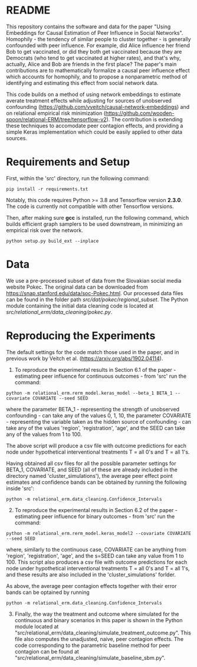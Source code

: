 # README

This repository contains the software and data for the paper "Using Embeddings for Causal Estimation of Peer Influence in Social Networks". Homophily - the tendency of similar people to cluster together - is generally confounded with peer influence. For example, did Alice influence her friend Bob to get vaccinated, or did they both get vaccinated because they are Democrats (who tend to get vaccinated at higher rates), and that's why, actually, Alice and Bob are friends in the first place? The paper's main contributions are to mathematically formalize a causal peer influence effect which accounts for homophily, and to propose a nonparametric method of identifying and estimating this effect from social network data. 


This code builds on a method of using network embeddings to estimate averate treatment effects while adjusting for sources of unobserved confounding (https://github.com/vveitch/causal-network-embeddings) and on relational empirical risk minimization (https://github.com/wooden-spoon/relational-ERM/tree/tensorflow-v2). The contribution is extending these techniques to accomodate peer contagion effects, and providing a simple Keras implementation which could be easily applied to other data sources. 

# Requirements and Setup

First, within the 'src' directory, run the following command:

```
pip install -r requirements.txt
```

Notably, this code requires Python >= 3.8 and Tensorflow version **2.3.0**. The code is currently not compatible with other Tensorflow versions. 

Then, after making sure **gcc** is installed, run the following command, which builds efficient graph samplers to be used downstream, in minimizing an empirical risk over the network. 

```
python setup.py build_ext --inplace
```


# Data

We use a pre-processed subset of data from the Slovakian social media website Pokec. The original data can be downloaded from https://snap.stanford.edu/data/soc-Pokec.html. Our processed data files can be found in the folder path *src/dat/pokec/regional_subset*. The Python module containing the initial data cleaning code is located at *src/relational_erm/data_cleaning/pokec.py*. 

# Reproducing the Experiments


The default settings for the code match those used in the paper, and in previous work by Veitch et al. (https://arxiv.org/abs/1902.04114). 

1. To reproduce the experimental results in Section 6.1 of the paper - estimating peer influence for continuous outcomes - from 'src' run the command:

```
python -m relational_erm.rerm_model.keras_model --beta_1 BETA_1 --covariate COVARIATE --seed SEED
```

where the parameter BETA_1 - representing the strength of unobserved confounding - can take any of the values 0, 1, 10, the parameter COVARIATE - representing the variable taken as the hidden source of confounding - can take any of the values 'region', 'registration', 'age', and the SEED can take any of the values from 1 to 100. 

The above script will produce a csv file with outcome predictions for each node under hypothetical interventional treatments T = all 0's and T = all 1's. 

Having obtained all csv files for all the possible parameter settings for BETA_1, COVARIATE, and SEED (all of these are already included in the directory named 'cluster_simulations'), the average peer effect point estimates and confidence bands can be obtained by running the following inside 'src':

```
python -m relational_erm.data_cleaning.Confidence_Intervals 
```


2. To reproduce the experimental results in Section 6.2 of the paper - estimating peer influence for binary outcomes - from 'src' run the command:


```
python -m relational_erm.rerm_model.keras_model2 --covariate COVARIATE --seed SEED
```

where, similarly to the continuous case, COVARIATE can be anything from 'region', 'registration', 'age', and the s=SEED can take any value from 1 to 100. This script also produces a csv file with outcome predictions for each node under hypothetical interventional treatments T = all 0's and T = all 1's, and these results are also included in the 'cluster_simulations' forlder. 

As above, the average peer contagion effects together with their error bands can be optained by running 

```
python -m relational_erm.data_cleaning.Confidence_Intervals 
```

3. Finally, the way the treatment and outcome where simulated for the continuous and binary scenarios in this paper is shown in the Python module located at "src/relational_erm/data_cleaning/simulate_treatment_outcome.py". This file also computes the unadjusted, naive, peer contagion effects. The code corresponding to the parametric baseline method for peer contagion can be found at "src/relational_erm/data_cleaning/simulate_baseline_sbm.py". 

